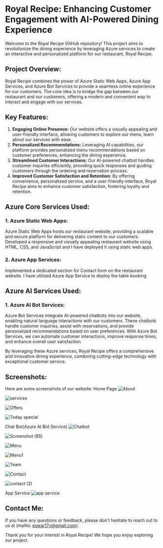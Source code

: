 # Royal Recipe: Enhancing Customer Engagement with AI-Powered Dining Experience

Welcome to the Royal Recipe GitHub repository! This project aims to revolutionize the dining experience by leveraging Azure services to create an interactive and personalized platform for our restaurant, Royal Recipe.

## Project Overview:
Royal Recipe combines the power of Azure Static Web Apps, Azure App Services, and Azure Bot Services to provide a seamless online experience for our customers. The core idea is to bridge the gap between our restaurant and our customers, offering a modern and convenient way to interact and engage with our services.

## Key Features:
1. **Engaging Online Presence:** Our website offers a visually appealing and user-friendly interface, allowing customers to explore our menu, learn about our services with ease.
2. **Personalized Recommendations:** Leveraging AI capabilities, our platform provides personalized menu recommendations based on customer preferences, enhancing the dining experience.
3. **Streamlined Customer Interactions:** Our AI-powered chatbot handles customer inquiries efficiently, providing quick responses and guiding customers through the ordering and reservation process.
4. **Improved Customer Satisfaction and Retention:** By offering convenience, personalized service, and a user-friendly interface, Royal Recipe aims to enhance customer satisfaction, fostering loyalty and retention.

## Azure Core Services Used:

### 1. Azure Static Web Apps:
Azure Static Web Apps hosts our restaurant website, providing a scalable and secure platform for delivering static content to our customers. Developed a responsive and visually appealing restaurant website using HTML, CSS, and JavaScript and I have deployed it using static web apps.

### 2. Azure App Services:
Implemented a dedicated section for Contact form on the restaurant website. I have utilized Azure App Service to deploy the table booking

## Azure AI Services Used:

### 1. Azure AI Bot Services:
Azure Bot Services integrate AI-powered chatbots into our website, enabling natural language interactions with our customers. These chatbots handle customer inquiries, assist with reservations, and provide personalized recommendations based on user preferences. With Azure Bot Services, we can automate customer interactions, improve response times, and enhance overall user satisfaction.

By leveraging these Azure services, Royal Recipe offers a comprehensive and innovative dining experience, combining cutting-edge technology with exceptional customer service.

## Screenshots:
Here are some screenshots of our website:
Home Page
![About](https://github.com/eswar17v/FRT/assets/120295896/99cfa7ac-580f-4edb-8532-cf4019638b4d)

![services](https://github.com/eswar17v/FRT/assets/120295896/e46c94ec-4179-4eee-b73f-5e0541dad935)

![Offers](https://github.com/eswar17v/FRT/assets/120295896/83a44802-7876-411b-8222-e67356f307e6)

![Today special](https://github.com/eswar17v/FRT/assets/120295896/9aba8d0a-20ef-48ba-9114-a965f601e7dc)

Chat Bot(Azure AI Bot Service)
![Chatbot](https://github.com/eswar17v/FRT/assets/120295896/5732c2b0-1654-40d2-be4f-d91f7d670ec5) 

![Screenshot (85)](https://github.com/eswar17v/FRT/assets/120295896/6a500b8a-6636-4273-8030-46c3bfc817f8)

![Menu](https://github.com/eswar17v/FRT/assets/120295896/bea798f9-ee9a-47d2-bfea-2b5064b2c711)

![Menu1](https://github.com/eswar17v/FRT/assets/120295896/660ccf8c-91b4-4b37-9475-2cb5dfc5d588)

![Team](https://github.com/eswar17v/FRT/assets/120295896/7a16db00-306e-4ffe-bff0-72ddf287de91)

![Contact](https://github.com/eswar17v/FRT/assets/120295896/fc865d44-e40b-4682-a8ff-1c3a0bf278c7)

![contact (2)](https://github.com/eswar17v/FRT/assets/120295896/a3b89fb1-1d2e-44b9-91ff-2184abd55a44)

App Service
![app service](https://github.com/eswar17v/FRT/assets/120295896/0acabf83-88f3-4b1a-9c48-e4a379e289b1)


## Contact Me:
If you have any questions or feedback, please don't hesitate to reach out to us at (mailto: eswar17v@gmail.com).

Thank you for your interest in Royal Recipe! We hope you enjoy exploring our project.
